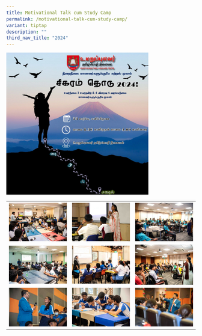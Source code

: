 ```yaml
---
title: Motivational Talk cum Study Camp
permalink: /motivational-talk-cum-study-camp/
variant: tiptap
description: ""
third_nav_title: "2024"
---
```

<p></p>
<div class="isomer-image-wrapper">
<img style="width: 75%;" height="auto" width="100%" alt="" src="/images/Upcoming/studycampedm.jpg">
</div>
<table>
<tbody>
<tr>
<th rowspan="1" colspan="1">
<div class="isomer-image-wrapper">
<img style="width: 100%" height="auto" width="100%" alt="" src="/images/StudyCamp2024/TLLF_230324_Motivational_Talk_for_Graduationg_Students__1239.jpg">
</div>
</th>
<th rowspan="1" colspan="1">
<div class="isomer-image-wrapper">
<img style="width: 100%" height="auto" width="100%" alt="" src="/images/StudyCamp2024/TLLF_230324_Motivational_Talk_for_Graduationg_Students__1141.jpg">
</div>
</th>
<th rowspan="1" colspan="1">
<div class="isomer-image-wrapper">
<img style="width: 100%" height="auto" width="100%" alt="" src="/images/StudyCamp2024/TLLF_230324_Motivational_Talk_for_Graduationg_Students__1277.jpg">
</div>
</th>
</tr>
<tr>
<td rowspan="1" colspan="1">
<div class="isomer-image-wrapper">
<img style="width: 100%" height="auto" width="100%" alt="" src="/images/StudyCamp2024/TLLF_230324_Motivational_Talk_for_Graduationg_Students__1144.jpg">
</div>
</td>
<td rowspan="1" colspan="1">
<div class="isomer-image-wrapper">
<img style="width: 100%" height="auto" width="100%" alt="" src="/images/StudyCamp2024/TLLF_230324_Motivational_Talk_for_Graduationg_Students__1190.jpg">
</div>
</td>
<td rowspan="1" colspan="1">
<div class="isomer-image-wrapper">
<img style="width: 100%" height="auto" width="100%" alt="" src="/images/StudyCamp2024/TLLF_230324_Motivational_Talk_for_Graduationg_Students__1158.jpg">
</div>
</td>
</tr>
<tr>
<td rowspan="1" colspan="1">
<div class="isomer-image-wrapper">
<img style="width: 100%" height="auto" width="100%" alt="" src="/images/StudyCamp2024/TLLF_230324_Motivational_Talk_for_Graduationg_Students__1295.jpg">
</div>
</td>
<td rowspan="1" colspan="1">
<div class="isomer-image-wrapper">
<img style="width: 100%" height="auto" width="100%" alt="" src="/images/StudyCamp2024/TLLF_230324_Motivational_Talk_for_Graduationg_Students__1193.jpg">
</div>
</td>
<td rowspan="1" colspan="1">
<div class="isomer-image-wrapper">
<img style="width: 100%" height="auto" width="100%" alt="" src="/images/StudyCamp2024/TLLF_230324_Motivational_Talk_for_Graduationg_Students__1299.jpg">
</div>
</td>
</tr>
</tbody>
</table>
<p></p>
<p></p>
